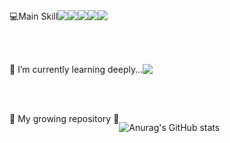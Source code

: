 <!-- 헤더 -->
<!-- <div align=center style="display:flex; flex-direction:row;">
  <img src="https://capsule-render.vercel.app/api?type=waving&color=auto&height=270&section=header&text=Welcome%20to%20hun-cloud&fontSize=50" />
  <div>
    
  [![Typing SVG](https://readme-typing-svg.demolab.com/?lines=I'm+a+backend+developer.;I'm+still+growing+:\);Thank+you+for+coming!!!)](https://git.io/typing-svg)
  
  </div>
</div> -->

<!-- 스킬셋 -->
<div align=center style="display:flex; flex-direction:row;">
    <div>💻Main Skill</div>
    <br/>
    <img src="https://img.shields.io/badge/Java-007396?style=for-the-badge&logo=Java&logoColor=white"> 
    <img src="https://img.shields.io/badge/Spring-6DB33F?style=for-the-badge&amp;logo=Spring&amp;logoColor=white">
<!--     <img src="https://img.shields.io/badge/Spring Boot-6DB33F?style=for-the-badge&logo=spring boot&logoColor=white">  -->
    <img src="https://img.shields.io/badge/mysql-4479A1?style=for-the-badge&logo=mysql&logoColor=white"> 
    <img src="https://img.shields.io/badge/rabbitmq-FF6600?style=for-the-badge&logo=RabbitMQ&logoColor=white">
    <br/>  
    <img src="https://img.shields.io/badge/google cloud-4285F4?style=for-the-badge&logo=googlecloud&logoColor=white">
<!--     <img src="https://img.shields.io/badge/Github-181717?style=flat-square&amp;logo=Github&amp;logoColor=white"> -->
</div>

<br/><br/>

<div align=center style="display:flex; flex-direction:row;">
<div>🌱 I’m currently learning deeply...</div>
  <br/>
  <img src="https://img.shields.io/badge/Java-007396?style=for-the-badge&logo=Java&logoColor=white"> 
<!--   <img src="https://img.shields.io/badge/spring Security-6DB33F?style=for-the-badge&logo=springsecurity&logoColor=white"> -->
</div>

<br/><br/>
<!--  -->
<div align=center style="display:flex; flex-direction:row;">
  <div>🎈 My growing repository 🎈</div>
  <br/>
  
  ![Anurag's GitHub stats](https://github-readme-stats.vercel.app/api?username=hun-cloud&show_icons=true&theme=radical)  
</div>




<!--
**hun-cloud/hun-cloud** is a ✨ _special_ ✨ repository because its `README.md` (this file) appears on your GitHub profile.

Here are some ideas to get you started:

- 🔭 I’m currently working on ...
- 🌱 I’m currently learning ...
- 👯 I’m looking to collaborate on ...
- 🤔 I’m looking for help with ...
- 💬 Ask me about ...
- 📫 How to reach me: ...
- 😄 Pronouns: ...
- ⚡ Fun fact: ...
-->


